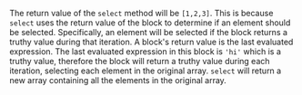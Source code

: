 The return value of the `select` method will be `[1,2,3]`. This is because `select` uses the return value of the block to determine if an element should be selected. Specifically, an element will be selected if the block returns a truthy value during that iteration. A block's return value is the last evaluated expression. The last evaluated expression in this block is `'hi'` which is a truthy value, therefore the block will return a truthy value during each iteration, selecting each element in the original array. `select` will return a new array containing all the elements in the original array.